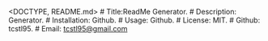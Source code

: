 <DOCTYPE, README.md>
      # Title:ReadMe Generator.
      # Description: Generator.
     # Installation: Github.
      # Usage: Github.
      # License: MIT.
      # Github: tcstl95.
      # Email: tcstl95@gmail.com

     